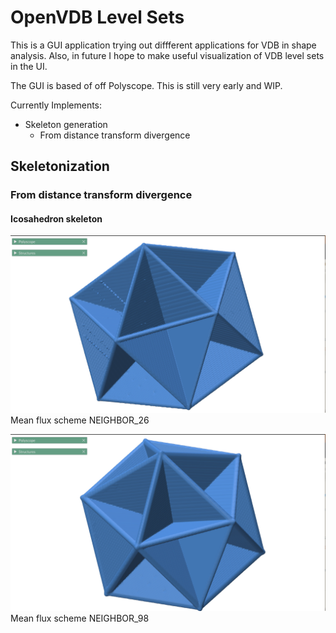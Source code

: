 # OpenVDB Level Sets
This is a GUI application trying out diffferent applications for VDB in shape analysis.
Also, in future I hope to make useful visualization of VDB level sets in the UI.

The GUI is based of off Polyscope. This is still very early and WIP.

Currently Implements:
 - Skeleton generation
    - From distance transform divergence

## Skeletonization
### From distance transform divergence
#### Icosahedron skeleton
![Mean flux scheme NEIGHBOR_26](./images/Icosahedron_neighbor_26.png)
    Mean flux scheme NEIGHBOR_26

![Mean flux scheme NEIGHBOR_98](./images/Icosahedron_neighbor_98.png)
    Mean flux scheme NEIGHBOR_98